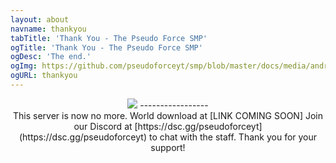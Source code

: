 ```yaml
---
layout: about
navname: thankyou
tabTitle: 'Thank You - The Pseudo Force SMP'
ogTitle: 'Thank You - The Pseudo Force SMP'
ogDesc: 'The end.'
ogImg: https://github.com/pseudoforceyt/smp/blob/master/docs/media/android-chrome-512x512.png?raw=true
ogURL: thankyou
---
```

<p align="center">
<img src="https://media.discordapp.net/attachments/837210619257683988/893824385113292810/Thank-new-yellow-black.png?width=450&height=450" />
-----------------<br>
This server is now no more. World download at [LINK COMING SOON] Join our Discord at [https://dsc.gg/pseudoforceyt](https://dsc.gg/pseudoforceyt) to chat with the staff. Thank you for your support!
</p>
